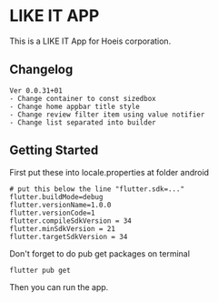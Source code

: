 # LIKE IT APP

This is a LIKE IT App for Hoeis corporation.

## Changelog

```text
Ver 0.0.31+01
- Change container to const sizedbox
- Change home appbar title style
- Change review filter item using value notifier
- Change list separated into builder
```

## Getting Started

First put these into locale.properties at folder android

```text
# put this below the line "flutter.sdk=..."
flutter.buildMode=debug
flutter.versionName=1.0.0
flutter.versionCode=1
flutter.compileSdkVersion = 34
flutter.minSdkVersion = 21
flutter.targetSdkVersion = 34
```

Don't forget to do pub get packages on terminal

```shell
flutter pub get
```

Then you can run the app.
